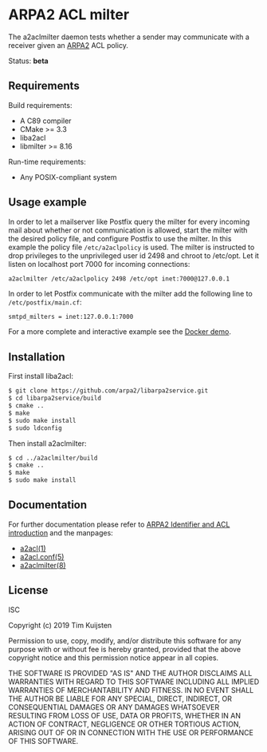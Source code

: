 # ARPA2 ACL milter

The a2aclmilter daemon tests whether a sender may communicate with a receiver
given an [ARPA2] ACL policy.

Status: **beta**

## Requirements

Build requirements:
* A C89 compiler
* CMake >= 3.3
* liba2acl
* libmilter >= 8.16

Run-time requirements:
* Any POSIX-compliant system


## Usage example

In order to let a mailserver like Postfix query the milter for every incoming
mail about whether or not communication is allowed, start the milter with the
desired policy file, and configure Postfix to use the milter. In this example
the policy file `/etc/a2aclpolicy` is used. The milter is instructed to drop
privileges to the unprivileged user id 2498 and chroot to /etc/opt. Let it
listen on localhost port 7000 for incoming connections:

```sh
a2aclmilter /etc/a2aclpolicy 2498 /etc/opt inet:7000@127.0.0.1
```

In order to let Postfix communicate with the milter add the following line to
`/etc/postfix/main.cf`:

```
smtpd_milters = inet:127.0.0.1:7000
```

For a more complete and interactive example see the [Docker demo].


## Installation

First install liba2acl:
```sh
$ git clone https://github.com/arpa2/libarpa2service.git
$ cd libarpa2service/build
$ cmake ..
$ make
$ sudo make install
$ sudo ldconfig
```

Then install a2aclmilter:
```sh
$ cd ../a2aclmilter/build
$ cmake ..
$ make
$ sudo make install
```


## Documentation

For further documentation please refer to [ARPA2 Identifier and ACL introduction]
and the manpages:
* [a2acl(1)]
* [a2acl.conf(5)]
* [a2aclmilter(8)]


## License

ISC

Copyright (c) 2019 Tim Kuijsten

Permission to use, copy, modify, and/or distribute this software for any purpose
with or without fee is hereby granted, provided that the above copyright notice
and this permission notice appear in all copies.

THE SOFTWARE IS PROVIDED "AS IS" AND THE AUTHOR DISCLAIMS ALL WARRANTIES WITH
REGARD TO THIS SOFTWARE INCLUDING ALL IMPLIED WARRANTIES OF MERCHANTABILITY AND
FITNESS. IN NO EVENT SHALL THE AUTHOR BE LIABLE FOR ANY SPECIAL, DIRECT,
INDIRECT, OR CONSEQUENTIAL DAMAGES OR ANY DAMAGES WHATSOEVER RESULTING FROM LOSS
OF USE, DATA OR PROFITS, WHETHER IN AN ACTION OF CONTRACT, NEGLIGENCE OR OTHER
TORTIOUS ACTION, ARISING OUT OF OR IN CONNECTION WITH THE USE OR PERFORMANCE OF
THIS SOFTWARE.

[ARPA2]: http://arpa2.net
[ARPA2 Identifier and ACL introduction]: /doc/design/a2idacl-intro.md
[a2acl(1)]: https://netsend.nl/arpa2/a2acl.1.html
[a2acl.conf(5)]: https://netsend.nl/arpa2/a2acl.conf.5.html
[a2aclmilter(8)]: https://netsend.nl/arpa2/a2aclmilter.8.html
[Docker demo]: https://github.com/timkuijsten/docker-demo/tree/master/demo-milter
